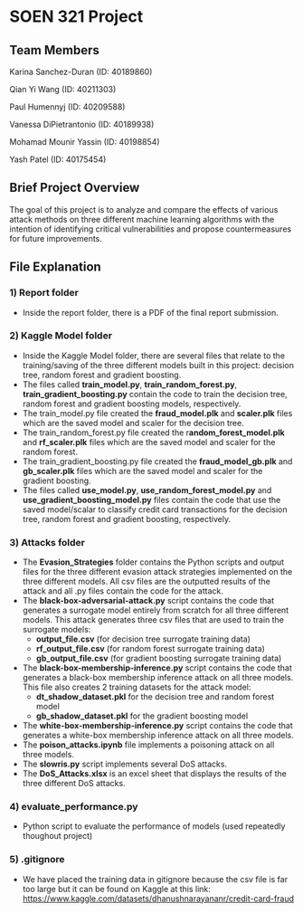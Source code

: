 # SOEN 321 Project
## Team Members

Karina Sanchez-Duran (ID: 40189860)

Qian Yi Wang (ID: 40211303)

Paul Humennyj (ID: 40209588)

Vanessa DiPietrantonio (ID: 40189938) 

Mohamad Mounir Yassin (ID: 40198854)

Yash Patel (ID: 40175454)

## Brief Project Overview

The goal of this project is to analyze and compare the effects of various attack methods on three different machine learning algorithms with the intention of identifying critical vulnerabilities and propose countermeasures for future improvements.

## File Explanation

### 1) Report folder
   - Inside the report folder, there is a PDF of the final report submission.
  
### 2) Kaggle Model folder

  - Inside the Kaggle Model folder, there are several files that relate to the training/saving of the three different models built in this project: decision tree, random forest and gradient boosting.
  - The files called **train_model.py**, **train_random_forest.py**, **train_gradient_boosting.py** contain the code to train the decision tree, random forest and gradient boosting models, respectively.
  - The train_model.py file created the **fraud_model.plk** and **scaler.plk** files which are the saved model and scaler for the decision tree.
  - The train_random_forest.py file created the r**andom_forest_model.plk** and **rf_scaler.plk** files which are the saved model and scaler for the random forest.
  - The train_gradient_boosting.py file created the **fraud_model_gb.plk** and **gb_scaler.plk** files which are the saved model and scaler for the gradient boosting.
  - The files called **use_model.py**, **use_random_forest_model.py** and **use_gradient_boosting_model.py** files contain the code that use the saved model/scalar to classify credit card transactions for the decision tree, random forest and gradient boosting, respectively. 
  
### 3) Attacks folder

  - The **Evasion_Strategies** folder contains the Python scripts and output files for the three different evasion attack strategies implemented on the three different models. All csv files are the outputted results of the attack and all .py files contain the code for the attack.
  - The **black-box-adversarial-attack.py** script contains the code that generates a surrogate model entirely from scratch for all three different models. This attack generates three csv files that are used to train the surrogate models:
      - **output_file.csv** (for decision tree surrogate training data)
      - **rf_output_file.csv** (for random forest surrogate training data)
      - **gb_output_file.csv** (for gradient boosting surrogate training data)
  - The **black-box-membership-inference.py** script contains the code that generates a black-box membership inference attack on all three models. This file also creates 2 training datasets for the attack model:
      - **dt_shadow_dataset.pkl** for the decision tree and random forest model
      - **gb_shadow_dataset.pkl** for the gradient boosting model
  - The **white-box-membership-inference.py** script contains the code that generates a white-box membership inference attack on all three models.
  - The **poison_attacks.ipynb** file implements a poisoning attack on all three models.
  - The **slowris.py** script implements several DoS attacks.
  - The **DoS_Attacks.xlsx** is an excel sheet that displays the results of the three different DoS attacks.

### 4) evaluate_performance.py

- Python script to evaluate the performance of models (used repeatedly thoughout project)

### 5) .gitignore

- We have placed the training data in gitignore because the csv file is far too large but it can be found on Kaggle at this link:  https://www.kaggle.com/datasets/dhanushnarayananr/credit-card-fraud 
